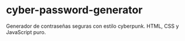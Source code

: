 # cyber-password-generator
Generador de contraseñas seguras con estilo cyberpunk. HTML, CSS y JavaScript puro.
